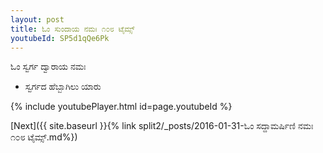 ```yaml
---
layout: post
title: ಓಂ ಸುಂದಾಯ ನಮಃ ೧೦೮ ಟೈಮ್ಸ್
youtubeId: SP5d1qQe6Pk
---
```

 
 
 ಓಂ ಸ್ವರ್ಗ ದ್ವಾರಾಯ ನಮಃ  
 
 -  ಸ್ವರ್ಗದ ಹೆಬ್ಬಾಗಿಲು ಯಾರು 
 
  
 
  
 
 
 
 
 
 


{% include youtubePlayer.html id=page.youtubeId %}
 
[Next]({{ site.baseurl }}{% link  split2/_posts/2016-01-31-ಓಂ ಸದ್ದಾಮರ್ಷಿಣಿ ನಮಃ ೧೦೮ ಟೈಮ್ಸ್.md%})
 

